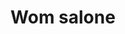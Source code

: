 ---
title: "Wom salone"
description: "Wom salone"
layout: shop
keywords:
  - 美食競賽
  - 台灣美食
  - 美食精選
datePublished: "2025-06-30"
dateModified: "2025-07-06"
city: "台南市"
district: "中西區"
address: "台南市中西區中華西路二段12巷30號"
phone: "062998485"
geo: "22.987403532617666, 120.18754014421596"
google_map: "https://maps.app.goo.gl/qAL7ECucSyBwGb9z7"
footinder: "https://footinder.com.tw/%E5%8F%B0%E5%8D%97%E5%B8%82%E4%B8%AD%E8%A5%BF%E5%8D%80/99006/"
official: "https://www.instagram.com/wom_salone/"
award:
  - name: "500盤"
    year: "2024"
    entries:
      - dishes:
          - "法式紅酒牛肉"

---